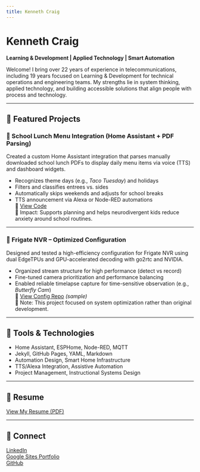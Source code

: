 ```yaml
---
title: Kenneth Craig
---
```


# Kenneth Craig  
**Learning & Development | Applied Technology | Smart Automation**

Welcome! I bring over 22 years of experience in telecommunications, including 19 years focused on Learning & Development for technical operations and engineering teams. My strengths lie in system thinking, applied technology, and building accessible solutions that align people with process and technology.

---

## 🧠 Featured Projects

### 🍎 School Lunch Menu Integration (Home Assistant + PDF Parsing)
Created a custom Home Assistant integration that parses manually downloaded school lunch PDFs to display daily menu items via voice (TTS) and dashboard widgets.  
- Recognizes theme days (e.g., *Taco Tuesday*) and holidays  
- Filters and classifies entrees vs. sides  
- Automatically skips weekends and adjusts for school breaks  
- TTS announcement via Alexa or Node-RED automations  
🔗 [View Code](https://github.com/kcraig73/animated-octo-barnacle)  
📌 Impact: Supports planning and helps neurodivergent kids reduce anxiety around school routines.

---

### 🎥 Frigate NVR – Optimized Configuration
Designed and tested a high-efficiency configuration for Frigate NVR using dual EdgeTPUs and GPU-accelerated decoding with go2rtc and NVIDIA.  
- Organized stream structure for high performance (detect vs record)  
- Fine-tuned camera prioritization and performance balancing  
- Enabled reliable timelapse capture for time-sensitive observation (e.g., *Butterfly Cam*)  
🔗 [View Config Repo](https://github.com/kcraig73/frigate-config-kcraig73) *(sample)*  
📌 Note: This project focused on system optimization rather than original development.

---

## 🧰 Tools & Technologies

- Home Assistant, ESPHome, Node-RED, MQTT  
- Jekyll, GitHub Pages, YAML, Markdown  
- Automation Design, Smart Home Infrastructure  
- TTS/Alexa Integration, Assistive Automation  
- Project Management, Instructional Systems Design

---

## 📄 Resume
[View My Resume (PDF)](https://drive.google.com/file/d/1cJElFwkGrzWEvZtYayKvVxgot5xD6Ayh/view?usp=share_link)

---

## 🔗 Connect
[LinkedIn](www.linkedin.com/in/kenneth-craig)  
[Google Sites Portfolio](https://sites.google.com/view/kennethcraig/home)  
[GitHub](https://github.com/kcraig73)
